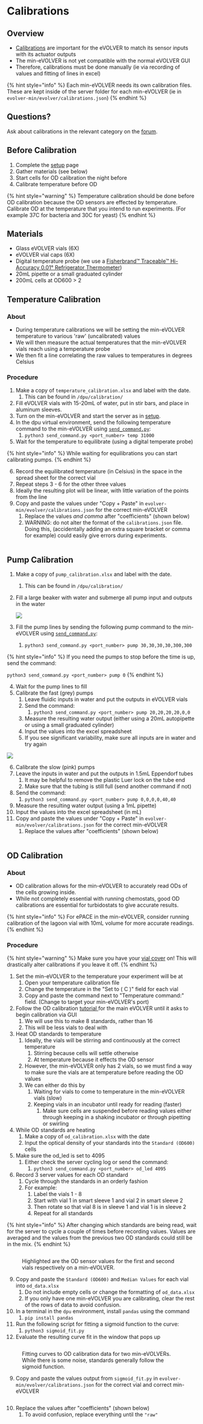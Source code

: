 # Calibrations

## Overview

* [Calibrations](../../getting-started/calibrations/) are important for the eVOLVER to match its sensor inputs with its actuator outputs
* The min-eVOLVER is not yet compatible with the normal eVOLVER GUI
* Therefore, calibrations must be done manually (ie via recording of values and fitting of lines in excel)

{% hint style="info" %}
Each min-eVOLVER needs its own calibration files. These are kept inside of the server folder for each min-eVOLVER (ie in `evolver-min/evolver/calibrations.json`)
{% endhint %}

## Questions?

Ask about calibrations in the relevant category on the [forum](https://www.evolver.bio/c/min-evolver/min-evolver-software/22).

## Before Calibration

1. Complete the [setup](software-installation-and-startup.md) page
2. Gather materials (see below)
3. Start cells for OD calibration the night before
4. Calibrate temperature before OD

{% hint style="warning" %}
Temperature calibration should be done before OD calibration because the OD sensors are effected by temperature. Calibrate OD at the temperature that you intend to run experiments. (For example 37C for bacteria and 30C for yeast)
{% endhint %}

## Materials

* Glass eVOLVER vials (6X)
* eVOLVER vial caps (6X)
* Digital temperature probe (we use a [Fisherbrand™ Traceable™ Hi-Accuracy 0.01° Refrigerator Thermometer](https://www.fishersci.com/shop/products/traceable-hi-accuracy-0-01-refrigerator-thermometer/S98174))
* 20mL pipette or a small graduated cylinder
* 200mL cells at OD600 > 2

## Temperature Calibration

### About

* During temperature calibrations we will be setting the min-eVOLVER temperature to various 'raw' (uncalibrated) values
* We will then measure the actual temperatures that the min-eVOLVER vials reach using a temperature probe
* We then fit a line correlating the raw values to temperatures in degrees Celsius&#x20;

### Procedure

1. Make a copy of `temperature_calibration.xlsx` and label with the date.
   1. This can be found in `/dpu/calibration/`
2. Fill eVOLVER vials with 15-20mL of water, put in stir bars, and place in aluminum sleeves.
3. Turn on the min-eVOLVER and start the server as in [setup](software-installation-and-startup.md).
4. In the dpu virtual environment, send the following temperature command to the min-eVOLVER using [`send_command.py`](send\_command.py.md):
   1. `python3 send_command.py <port_number> temp 31000`
5. Wait for the temperature to equilibrate (using a digital temperate probe)

{% hint style="info" %}
While waiting for equilibrations you can start calibrating pumps.
{% endhint %}

6. Record the equilibrated temperature (in Celsius) in the space in the spread sheet for the correct vial
7. Repeat steps 3 - 6 for the other three values
8. Ideally the resulting plot will be linear, with little variation of the points from the line
9. Copy and paste the values under "Copy + Paste" in `evolver-min/evolver/calibrations.json` for the correct min-eVOLVER
   1. Replace the values _and comma_ after "coefficients" (shown below)
   2. WARNING: do not alter the format of the `calibrations.json` file. Doing this, (accidentally adding an extra square bracket or comma for example) could easily give errors during experiments.

<figure><img src="../../.gitbook/assets/image (12) (1) (1).png" alt=""><figcaption></figcaption></figure>

## Pump Calibration

1. Make a copy of `pump_calibration.xlsx` and label with the date.
   1. This can be found in `/dpu/calibration/`
2.  Fill a large beaker with water and submerge all pump input and outputs in the water

    ![](../../.gitbook/assets/PXL\_20220728\_164925874.jpg)
3. Fill the pump lines by sending the following pump command to the min-eVOLVER using [`send_command.py`](send\_command.py.md):
   1. `python3 send_command.py <port_number> pump 30,30,30,30,300,300`

{% hint style="info" %}
If you need the pumps to stop before the time is up, send the command:

`python3 send_command.py <port_number> pump 0`
{% endhint %}

4. Wait for the pump lines to fill
5. Calibrate the fast (grey) pumps
   1. Leave fluidic inputs in water and put the outputs in eVOLVER vials
   2. Send the command:
      1. `python3 send_command.py <port_number> pump 20,20,20,20,0,0`
   3. Measure the resulting water output (either using a 20mL autopipette or using a small graduated cylinder)
   4. Input the values into the excel spreadsheet
   5. If you see significant variability, make sure all inputs are in water and try again

![](<../../.gitbook/assets/image (10) (2).png>)

6. Calibrate the slow (pink) pumps
7. Leave the inputs in water and put the outputs in 1.5mL Eppendorf tubes
   1. It may be helpful to remove the plastic Luer lock on the tube end
   2. Make sure that the tubing is still full (send another command if not)
8. Send the command:
   1. `python3 send_command.py <port_number> pump 0,0,0,0,40,40`
9. Measure the resulting water output (using a 1mL pipette)
10. Input the values into the excel spreadsheet (in mL)
11. Copy and paste the values under "Copy + Paste" in `evolver-min/evolver/calibrations.json` for the correct min-eVOLVER
    1. Replace the values after "coefficients" (shown below)

<figure><img src="../../.gitbook/assets/image (9) (1).png" alt=""><figcaption></figcaption></figure>

## OD Calibration

### About

* OD calibration allows for the min-eVOLVER to accurately read ODs of the cells growing inside.
* While not completely essential with running chemostats, good OD calibrations are essential for turbidostats to give accurate results.

{% hint style="info" %}
For ePACE in the min-eVOLVER, consider running calibration of the lagoon vial with 10mL volume for more accurate readings.&#x20;
{% endhint %}

### Procedure

{% hint style="warning" %}
Make sure you have your [vial cover](min-evolver-construction/parts.md#vial-cover) on! This will drastically alter calibrations if you leave it off.
{% endhint %}

1. Set the min-eVOLVER to the temperature your experiment will be at
   1. Open your temperature calibration file
   2. Change the temperature in the "Set to ( C )" field for each vial
   3. Copy and paste the command next to "Temperature command:" field. (Change to target your min-eVOLVER's port)&#x20;
2. Follow the OD calibration [tutorial ](../../getting-started/calibrations/optical-density-calibration.md)for the main eVOLVER until it asks to begin calibration via GUI
   1. We will use this to make 8 standards, rather than 16
   2. This will be less vials to deal with
3. Heat OD standards to temperature
   1. Ideally, the vials will be stirring and continuously at the correct temperature
      1. Stirring because cells will settle otherwise
      2. At temperature because it effects the OD sensor
   2. However, the min-eVOLVER only has 2 vials, so we must find a way to make sure the vials are at temperature before reading the OD values
   3. We can either do this by
      1. Waiting for vials to come to temperature in the min-eVOLVER vials (slow)
      2. Keeping vials in an incubator until ready for reading (faster)
         1. Make sure cells are suspended before reading values either through keeping in a shaking incubator or through pipetting or swirling
4. While OD standards are heating
   1. Make a copy of `od_calibration.xlsx` with the date
   2. Input the optical density of your standards into the `Standard (OD600)` cells
5. Make sure the od\_led is set to 4095
   1. Either check the server cycling log or send the command:
      1. `python3 send_command.py <port_number> od_led 4095`
6. Record 3 server values for each OD standard
   1. Cycle through the standards in an orderly fashion
   2. For example:
      1. Label the vials 1 - 8
      2. Start with vial 1 in smart sleeve 1 and vial 2 in smart sleeve 2
      3. Then rotate so that vial 8 is in sleeve 1 and vial 1 is in sleeve 2
      4. Repeat for all standards

{% hint style="info" %}
After changing which standards are being read, wait for the server to cycle a couple of times before recording values. Values are averaged and the values from the previous two OD standards could still be in the mix.
{% endhint %}

<figure><img src="../../.gitbook/assets/image (17) (1) (1).png" alt=""><figcaption><p>Highlighted are the OD sensor values for the first and second vials respectively on a min-eVOLVER.</p></figcaption></figure>

9. Copy and paste the `Standard (OD600)` and `Median Values` for each vial into `od_data.xlsx`
   1. Do not include empty cells or change the formatting of `od_data.xlsx`&#x20;
   2. If you only have one min-eVOLVER you are calibrating, clear the rest of the rows of data to avoid confusion.
10. In a terminal in the `dpu` environment, install `pandas` using the command
    1. `pip install pandas`
11. Run the following script for fitting a sigmoid function to the curve:
    1. `python3 sigmoid_fit.py`
12. Evaluate the resulting curve fit in the window that pops up

<figure><img src="../../.gitbook/assets/image (2) (2) (1).png" alt=""><figcaption><p>Fitting curves to OD calibration data for two min-eVOLVERs. While there is some noise, standards generally follow the sigmoid function.</p></figcaption></figure>

9. Copy and paste the values output from `sigmoid_fit.py` in `evolver-min/evolver/calibrations.json` for the correct vial and correct min-eVOLVER

<figure><img src="../../.gitbook/assets/image (15) (1).png" alt=""><figcaption></figcaption></figure>

10. Replace the values after "coefficients" (shown below)
    1. To avoid confusion, replace everything until the `"raw"`&#x20;

<figure><img src="../../.gitbook/assets/image (11) (1).png" alt=""><figcaption></figcaption></figure>

